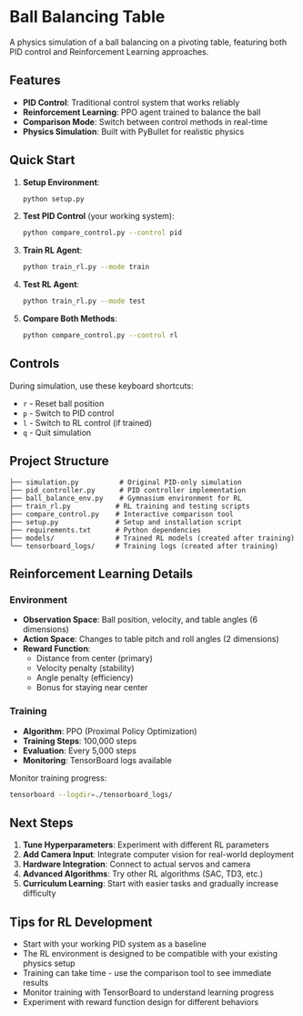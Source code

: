 # Ball Balancing Table

A physics simulation of a ball balancing on a pivoting table, featuring both PID control and Reinforcement Learning approaches.

## Features

- **PID Control**: Traditional control system that works reliably
- **Reinforcement Learning**: PPO agent trained to balance the ball
- **Comparison Mode**: Switch between control methods in real-time
- **Physics Simulation**: Built with PyBullet for realistic physics

## Quick Start

1. **Setup Environment**:
   ```bash
   python setup.py
   ```

2. **Test PID Control** (your working system):
   ```bash
   python compare_control.py --control pid
   ```

3. **Train RL Agent**:
   ```bash
   python train_rl.py --mode train
   ```

4. **Test RL Agent**:
   ```bash
   python train_rl.py --mode test
   ```

5. **Compare Both Methods**:
   ```bash
   python compare_control.py --control rl
   ```

## Controls

During simulation, use these keyboard shortcuts:
- `r` - Reset ball position
- `p` - Switch to PID control
- `l` - Switch to RL control (if trained)
- `q` - Quit simulation

## Project Structure

```
├── simulation.py          # Original PID-only simulation
├── pid_controller.py      # PID controller implementation
├── ball_balance_env.py    # Gymnasium environment for RL
├── train_rl.py           # RL training and testing scripts
├── compare_control.py    # Interactive comparison tool
├── setup.py              # Setup and installation script
├── requirements.txt      # Python dependencies
├── models/               # Trained RL models (created after training)
└── tensorboard_logs/     # Training logs (created after training)
```

## Reinforcement Learning Details

### Environment
- **Observation Space**: Ball position, velocity, and table angles (6 dimensions)
- **Action Space**: Changes to table pitch and roll angles (2 dimensions)
- **Reward Function**: 
  - Distance from center (primary)
  - Velocity penalty (stability)
  - Angle penalty (efficiency)
  - Bonus for staying near center

### Training
- **Algorithm**: PPO (Proximal Policy Optimization)
- **Training Steps**: 100,000 steps
- **Evaluation**: Every 5,000 steps
- **Monitoring**: TensorBoard logs available

Monitor training progress:
```bash
tensorboard --logdir=./tensorboard_logs/
```

## Next Steps

1. **Tune Hyperparameters**: Experiment with different RL parameters
2. **Add Camera Input**: Integrate computer vision for real-world deployment
3. **Hardware Integration**: Connect to actual servos and camera
4. **Advanced Algorithms**: Try other RL algorithms (SAC, TD3, etc.)
5. **Curriculum Learning**: Start with easier tasks and gradually increase difficulty

## Tips for RL Development

- Start with your working PID system as a baseline
- The RL environment is designed to be compatible with your existing physics setup
- Training can take time - use the comparison tool to see immediate results
- Monitor training with TensorBoard to understand learning progress
- Experiment with reward function design for different behaviors
